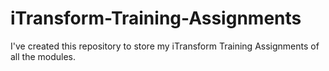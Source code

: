 # iTransform-Training-Assignments

I've created this repository to store my iTransform Training Assignments of all the modules.
